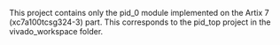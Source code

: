 This project contains only the pid_0 module implemented on the Artix 7 (xc7a100tcsg324-3) part. This corresponds to the pid_top project in the vivado_workspace folder.
